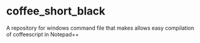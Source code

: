 coffee_short_black
==================

A repository for windows command file that makes allows easy compilation of coffeescript in Notepad++
